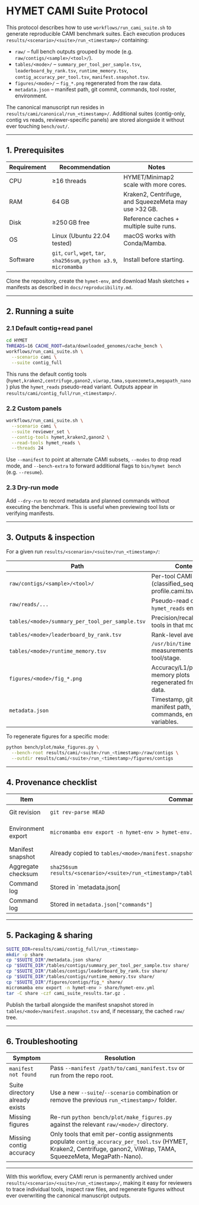 # HYMET CAMI Suite Protocol

This protocol describes how to use `workflows/run_cami_suite.sh` to generate reproducible CAMI benchmark suites. Each execution produces `results/<scenario>/<suite>/run_<timestamp>/` containing:

- `raw/` – full bench outputs grouped by mode (e.g. `raw/contigs/<sample>/<tool>/`).
- `tables/<mode>/` – `summary_per_tool_per_sample.tsv`, `leaderboard_by_rank.tsv`, `runtime_memory.tsv`, `contig_accuracy_per_tool.tsv`, `manifest.snapshot.tsv`.
- `figures/<mode>/` – `fig_*.png` regenerated from the raw data.
- `metadata.json` – manifest path, git commit, commands, tool roster, environment.

The canonical manuscript run resides in `results/cami/canonical/run_<timestamp>/`. Additional suites (contig-only, contig vs reads, reviewer-specific panels) are stored alongside it without ever touching `bench/out/`.

---

## 1. Prerequisites

| Requirement | Recommendation | Notes |
|-------------|----------------|-------|
| CPU | ≥16 threads | HYMET/Minimap2 scale with more cores. |
| RAM | 64 GB | Kraken2, Centrifuge, and SqueezeMeta may use >32 GB. |
| Disk | ≥250 GB free | Reference caches + multiple suite runs. |
| OS | Linux (Ubuntu 22.04 tested) | macOS works with Conda/Mamba. |
| Software | `git`, `curl`, `wget`, `tar`, `sha256sum`, `python ≥3.9`, `micromamba` | Install before starting. |

Clone the repository, create the `hymet-env`, and download Mash sketches + manifests as described in `docs/reproducibility.md`.

---

## 2. Running a suite

### 2.1 Default contig+read panel

```bash
cd HYMET
THREADS=16 CACHE_ROOT=data/downloaded_genomes/cache_bench \
workflows/run_cami_suite.sh \
  --scenario cami \
  --suite contig_full
```

This runs the default contig tools (`hymet,kraken2,centrifuge,ganon2,viwrap,tama,squeezemeta,megapath_nano`) plus the `hymet_reads` pseudo-read variant. Outputs appear in `results/cami/contig_full/run_<timestamp>/`.

### 2.2 Custom panels

```bash
workflows/run_cami_suite.sh \
  --scenario cami \
  --suite reviewer_set \
  --contig-tools hymet,kraken2,ganon2 \
  --read-tools hymet_reads \
  --threads 24
```

Use `--manifest` to point at alternate CAMI subsets, `--modes` to drop read mode, and `--bench-extra` to forward additional flags to `bin/hymet bench` (e.g. `--resume`).

### 2.3 Dry-run mode

Add `--dry-run` to record metadata and planned commands without executing the benchmark. This is useful when previewing tool lists or verifying manifests.

---

## 3. Outputs & inspection

For a given run `results/<scenario>/<suite>/run_<timestamp>/`:

| Path | Contents |
|------|----------|
| `raw/contigs/<sample>/<tool>/` | Per-tool CAMI outputs (classified_sequences.tsv, profile.cami.tsv, eval/…). |
| `raw/reads/...` | Pseudo-read outputs (if `hymet_reads` enabled). |
| `tables/<mode>/summary_per_tool_per_sample.tsv` | Precision/recall/F1 for all tools in that mode. |
| `tables/<mode>/leaderboard_by_rank.tsv` | Rank-level averages. |
| `tables/<mode>/runtime_memory.tsv` | `/usr/bin/time` measurements per tool/stage. |
| `figures/<mode>/fig_*.png` | Accuracy/L1/peak-memory plots regenerated from the raw data. |
| `metadata.json` | Timestamp, git commit, manifest path, tool roster, commands, environment variables. |

To regenerate figures for a specific mode:

```bash
python bench/plot/make_figures.py \
  --bench-root results/cami/<suite>/run_<timestamp>/raw/contigs \
  --outdir results/cami/<suite>/run_<timestamp>/figures/contigs
```

---

## 4. Provenance checklist

| Item | Command | Location |
|------|---------|----------|
| Git revision | `git rev-parse HEAD` | `metadata.json` (`git_commit`). |
| Environment export | `micromamba env export -n hymet-env > hymet-env.yml` | Archive alongside results. |
| Manifest snapshot | Already copied to `tables/<mode>/manifest.snapshot.tsv`. |
| Aggregate checksum | `sha256sum results/<scenario>/<suite>/run_<timestamp>/tables/<mode>/summary_per_tool_per_sample.tsv` | Record per run. |
| Command log | Stored in `metadata.json[
| Command log | Stored in `metadata.json["commands"]` | Auto |

---

## 5. Packaging & sharing

```bash
SUITE_DIR=results/cami/contig_full/run_<timestamp>
mkdir -p share
cp "$SUITE_DIR"/metadata.json share/
cp "$SUITE_DIR"/tables/contigs/summary_per_tool_per_sample.tsv share/
cp "$SUITE_DIR"/tables/contigs/leaderboard_by_rank.tsv share/
cp "$SUITE_DIR"/tables/contigs/runtime_memory.tsv share/
cp "$SUITE_DIR"/figures/contigs/fig_* share/
micromamba env export -n hymet-env > share/hymet-env.yml
tar -C share -czf cami_suite_results.tar.gz .
```

Publish the tarball alongside the manifest snapshot stored in `tables/<mode>/manifest.snapshot.tsv` and, if necessary, the cached `raw/` tree.

---

## 6. Troubleshooting

| Symptom | Resolution |
|---------|------------|
| `manifest not found` | Pass `--manifest /path/to/cami_manifest.tsv` or run from the repo root. |
| Suite directory already exists | Use a new `--suite`/`--scenario` combination or remove the previous `run_<timestamp>/` folder. |
| Missing figures | Re-run `python bench/plot/make_figures.py` against the relevant `raw/<mode>/` directory. |
| Missing contig accuracy | Only tools that emit per-contig assignments populate `contig_accuracy_per_tool.tsv` (HYMET, Kraken2, Centrifuge, ganon2, ViWrap, TAMA, SqueezeMeta, MegaPath-Nano). |

---

With this workflow, every CAMI rerun is permanently archived under `results/<scenario>/<suite>/run_<timestamp>/`, making it easy for reviewers to trace individual tools, inspect raw files, and regenerate figures without ever overwriting the canonical manuscript outputs.
